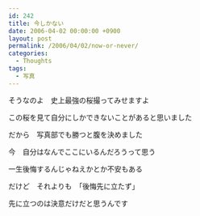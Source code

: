 ```yaml
---
id: 242
title: 今しかない
date: 2006-04-02 00:00:00 +0900
layout: post
permalink: /2006/04/02/now-or-never/
categories:
  - Thoughts
tags:
  - 写真
---
```

そうなのよ　史上最強の桜撮ってみせますよ
  
この桜を見て自分にしかできないことがあると思いました
  
だから　写真部でも勝つと腹を決めました

今　自分はなんでここにいるんだろうって思う
  
一生後悔するんじゃねえかとか不安もある
  
だけど　それよりも　「後悔先に立たず」
  
先に立つのは決意だけだと思うんです
